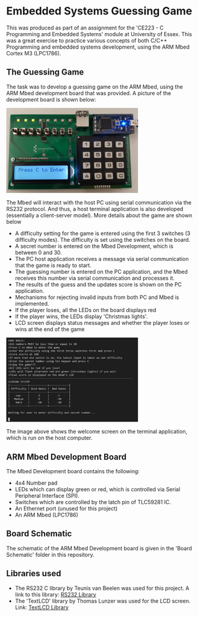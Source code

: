 # Embedded Systems Guessing Game

This was produced as part of an assignment for the 'CE223 - C Programming and Embedded Systems' module at University of Essex. This was a great exercise to practice various concepts of both C/C++ Programming and embedded systems development, using the ARM Mbed Cortex M3 (LPC1786).

## The Guessing Game

The task was to develop a guessing game on the ARM Mbed, using the ARM Mbed development board that was provided. A picture of the development board is shown below:

<img src="images/board.jpg" width="350">

The Mbed will interact with the host PC using serial communication via the RS232 protocol. And thus, a host terminal application is also developed (essentially a client-server model).  More details about the game are shown below
- A difficulty setting for the game is entered using the first 3 switches (3 difficulty modes). The difficulty is set using the switches on the board.
- A secret number is entered on the Mbed Development, which is between 0 and 30.
- The PC host application receives a message via serial communication that the game is ready to start.
- The guessing number is entered on the PC application, and the Mbed receives this number via serial communication and processes it.
- The results of the guess and the updates score is shown on the PC application.
- Mechanisms for rejecting invalid inputs from both PC and Mbed is implemented.
- If the player loses, all the LEDs on the board displays red
- If the player wins, the LEDs display 'Christmas lights'.
- LCD screen displays status messages and whether the player loses or wins at the end of the game

<img src="images/terminal.png" width="350">

The image above shows the welcome screen on the terminal application, which is run on the host computer.

## ARM Mbed Development Board

The Mbed Development board contains the following:
- 4x4 Number pad
- LEDs which can display green or red, which is controlled via Serial Peripheral Interface (SPI).
- Switches which are controlled by the latch pin of TLC59281 IC.
- An Ethernet port (unused for this project)
- An ARM Mbed (LPC1786)

## Board Schematic

The schematic of the ARM Mbed Development board is given in the 'Board Schematic' folder in this repository. 

## Libraries used

- The RS232 C library by Teunis van Beelen was used for this project. A link to this library: [RS232 Library](https://www.teuniz.net/RS-232/)
- The 'TextLCD' library by Thomas Lunzer was used for the LCD screen. Link: [TextLCD Library](https://os.mbed.com/users/tlunzer/code/TextLCD/docs/tip/classTextLCD.html) 
